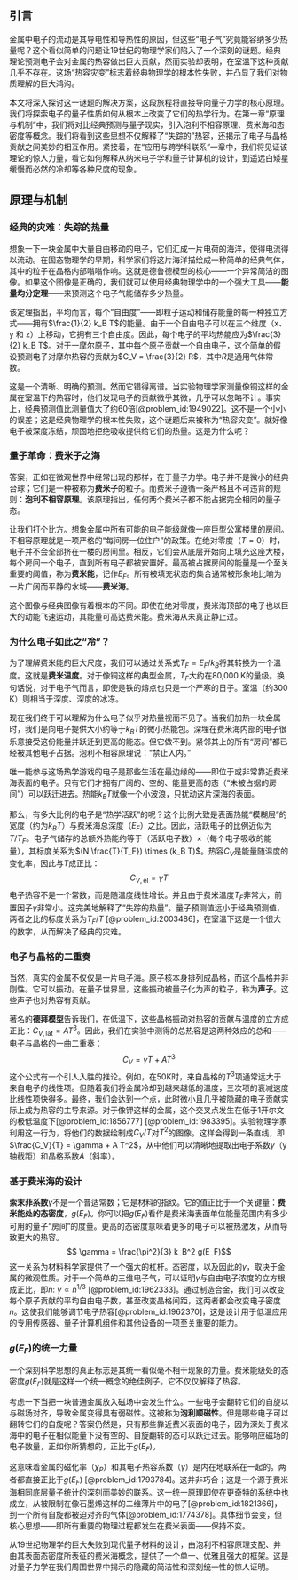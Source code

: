 ## 引言
金属中电子的流动是其导电性和导热性的原因，但这些“电子气”究竟能容纳多少热量呢？这个看似简单的问题让19世纪的物理学家们陷入了一个深刻的谜题。经典理论预测电子会对金属的热容做出巨大贡献，然而实验却表明，在室温下这种贡献几乎不存在。这场“热容灾变”标志着经典物理学的根本性失败，并凸显了我们对物质理解的巨大鸿沟。

本文将深入探讨这一谜题的解决方案，这段旅程将直接导向量子力学的核心原理。我们将探索电子的量子性质如何从根本上改变了它们的热学行为。在第一章“原理与机制”中，我们将对比经典预测与量子现实，引入泡利不相容原理、费米海和态密度等概念。我们将看到这些思想不仅解释了“失踪的”热容，还揭示了电子与晶格贡献之间美妙的相互作用。紧接着，在“应用与跨学科联系”一章中，我们将见证该理论的惊人力量，看它如何解释从纳米电子学和量子计算机的设计，到遥远白矮星缓慢而必然的冷却等各种尺度的现象。

## 原理与机制

### 经典的灾难：失踪的热量

想象一下一块金属中大量自由移动的电子，它们汇成一片电荷的海洋，使得电流得以流动。在固态物理学的早期，科学家们将这片海洋描绘成一种简单的经典气体，其中的粒子在晶格内部嗡嗡作响。这就是德鲁德模型的核心——一个异常简洁的图像。如果这个图像是正确的，我们就可以使用经典物理学中的一个强大工具——**能量均分定理**——来预测这个电子气能储存多少热量。

该定理指出，平均而言，每个“自由度”——即粒子运动和储存能量的每一种独立方式——拥有$\frac{1}{2} k_B T$的能量。由于一个自由电子可以在三个维度（x、y 和 z）上移动，它拥有三个自由度。因此，每个电子的平均热能应为$\frac{3}{2} k_B T$。对于一摩尔原子，其中每个原子贡献一个自由电子，这个简单的假设预测电子对摩尔热容的贡献为$C_V = \frac{3}{2} R$，其中$R$是通用气体常数。

这是一个清晰、明确的预测。然而它错得离谱。当实验物理学家测量像铜这样的金属在室温下的热容时，他们发现电子的贡献微乎其微，几乎可以忽略不计。事实上，经典预测值比测量值大了约60倍[@problem_id:1949022]。这不是一个小小的误差；这是经典物理学的根本性失败，这个谜题后来被称为“热容灾变”。就好像电子被深度冻结，顽固地拒绝吸收提供给它们的热量。这是为什么呢？

### 量子革命：费米子之海

答案，正如在微观世界中经常出现的那样，在于量子力学。电子并不是微小的经典台球；它们是一种被称为**费米子**的粒子。而费米子遵循一条严格且不可违背的规则：**泡利不相容原理**。该原理指出，任何两个费米子都不能占据完全相同的量子态。

让我们打个比方。想象金属中所有可能的电子能级就像一座巨型公寓楼里的房间。不相容原理就是一项严格的“每间房一位住户”的政策。在绝对零度（$T=0$）时，电子并不会全部挤在一楼的房间里。相反，它们会从底层开始向上填充这座大楼，每个房间一个电子，直到所有电子都被安置好。最高被占据房间的能量是一个至关重要的阈值，称为**费米能**，记作$E_F$。所有被填充状态的集合通常被形象地比喻为一片广阔而平静的水域——**费米海**。

这个图像与经典图像有着根本的不同。即使在绝对零度，费米海顶部的电子也以巨大的动能飞速运动，其能量可高达费米能。费米海从未真正静止过。

### 为什么电子如此之“冷”？

为了理解费米能的巨大尺度，我们可以通过关系式$T_F = E_F/k_B$将其转换为一个温度。这就是**费米温度**。对于像铜这样的典型金属，$T_F$大约在80,000 K的量级。换句话说，对于电子气而言，即使是铁的熔点也只是一个严寒的日子。室温（约300 K）则相当于深度、深度的冰冻。

现在我们终于可以理解为什么电子似乎对热量视而不见了。当我们加热一块金属时，我们是向电子提供大小约等于$k_B T$的微小热能包。深埋在费米海内部的电子很乐意接受这份能量并跃迁到更高的能态。但它做不到。紧邻其上的所有“房间”都已经被其他电子占据。泡利不相容原理说：“禁止入内。”

唯一能参与这场热学游戏的电子是那些生活在最边缘的——即位于或非常靠近费米海表面的电子。只有它们才拥有广阔的、空的、能量更高的态（“未被占据的房间”）可以跃迁进去。热能$k_B T$就像一个小波浪，只扰动这片深海的表面。

那么，有多大比例的电子是“热学活跃”的呢？这个比例大致是表面热能“模糊层”的宽度（约为$k_B T$）与费米海总深度（$E_F$）之比。因此，活跃电子的比例近似为$T/T_F$。电子气储存的总额外热能约等于（活跃电子数）×（每个电子吸收的能量），其标度关系为$(N \frac{T}{T_F}) \times (k_B T)$。热容$C_V$是能量随温度的变化率，因此与$T$成正比：
$$C_{V, \text{el}} = \gamma T$$
电子热容不是一个常数，而是随温度线性增长。并且由于费米温度$T_F$非常大，前置因子$\gamma$非常小。这完美地解释了“失踪的热量”。量子预测值远小于经典预测值，两者之比的标度关系为$T_F/T$ [@problem_id:2003486]，在室温下这是一个很大的数字，从而解决了经典的灾难。

### 电子与晶格的二重奏

当然，真实的金属不仅仅是一片电子海。原子核本身排列成晶格，而这个晶格并非刚性。它可以振动。在量子世界里，这些振动被量子化为声的粒子，称为**声子**。这些声子也对热容有贡献。

著名的**德拜模型**告诉我们，在低温下，这些晶格振动对热容的贡献与温度的立方成正比：$C_{V, \text{lat}} = A T^3$。因此，我们在实验中测得的总热容是这两种效应的总和——电子与晶格的一曲二重奏：
$$C_V = \gamma T + A T^3$$
这个公式有一个引人入胜的推论。例如，在50K时，来自晶格的$T^3$项通常远大于来自电子的线性项。但随着我们将金属冷却到越来越低的温度，三次项的衰减速度比线性项快得多。最终，我们会达到一个点，此时微小且几乎被隐藏的电子贡献实际上成为热容的主导来源。对于像钾这样的金属，这个交叉点发生在低于1开尔文的极低温度下[@problem_id:1856777] [@problem_id:1983395]。实验物理学家利用这一行为，将他们的数据绘制成$C_V/T$对$T^2$的图像。这样会得到一条直线，即$\frac{C_V}{T} = \gamma + A T^2$，从中他们可以清晰地提取出电子系数$\gamma$（y轴截距）和晶格系数$A$（斜率）。

### 基于费米海的设计

**索末菲系数**$\gamma$不是一个普适常数；它是材料的指纹。它的值正比于一个关键量：**费米能处的态密度**，$g(E_F)$。你可以把$g(E_F)$看作是费米海表面单位能量范围内有多少可用的量子“房间”的度量。更高的态密度意味着更多的电子可以被热激发，从而导致更大的热容。
$$ \gamma = \frac{\pi^2}{3} k_B^2 g(E_F)$$
这一关系为材料科学家提供了一个强大的杠杆。态密度，以及因此的$\gamma$，取决于金属的微观性质。对于一个简单的三维电子气，可以证明$\gamma$与自由电子浓度的立方根成正比，即$n$: $\gamma \propto n^{1/3}$ [@problem_id:1962333]。通过制造合金，我们可以改变每个原子贡献的平均自由电子数，甚至改变晶格间距，这两者都会改变电子密度$n$。这使我们能够调节电子热容[@problem_id:1962370]，这是设计用于低温应用的专用传感器、量子计算机组件和其他设备的一项至关重要的能力。

### $g(E_F)$的统一力量

一个深刻科学思想的真正标志是其统一看似毫不相干现象的力量。费米能级处的态密度$g(E_F)$就是这样一个统一概念的绝佳例子。它不仅仅解释了热容。

考虑一下当把一块普通金属放入磁场中会发生什么。一些电子会翻转它们的自旋以与磁场对齐，导致金属变得具有弱磁性。这被称为**泡利顺磁性**。但是哪些电子可以翻转它们的自旋呢？答案仍然是，只有那些靠近费米表面的电子，因为深处于费米海中的电子在相似能量下没有空的、自旋翻转的态可以跃迁过去。能够响应磁场的电子数量，正如你所猜想的，正比于$g(E_F)$。

这意味着金属的磁化率（$\chi_P$）和其电子热容系数（$\gamma$）是内在地联系在一起的。两者都直接正比于$g(E_F)$ [@problem_id:1793784]。这并非巧合；这是一个源于费米海相同底层量子统计的深刻而美妙的联系。这一统一原理即使在更奇特的系统中也成立，从被限制在像石墨烯这样的二维薄片中的电子[@problem_id:1821366]，到一个所有自旋都被迫对齐的气体[@problem_id:1774378]。具体细节会变，但核心思想——即所有重要的物理过程都发生在费米表面——保持不变。

从19世纪物理学的巨大失败到现代量子材料的设计，由泡利不相容原理支配、并由其表面态密度所表征的费米海概念，提供了一个单一、优雅且强大的框架。这是对量子力学在我们周围世界中揭示的隐藏的简洁性和深刻统一性的惊人证明。

